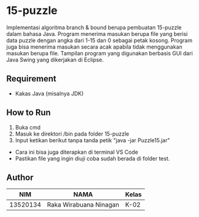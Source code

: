 # 15-puzzle
Implementasi algoritma branch & bound berupa pembuatan 15-puzzle dalam bahasa Java.
Program menerima masukan berupa file yang berisi data puzzle dengan angka dari 1-15 dan 0 sebagai petak kosong.
Program juga bisa menerima masukan secara acak apabila tidak menggunakan masukan berupa file.
Tampilan program yang digunakan berbasis GUI dari Java Swing yang dikerjakan di Eclipse.

## Requirement
- Kakas Java (misalnya JDK)

## How to Run
1. Buka cmd
2. Masuk ke direktori /bin pada folder 15-puzzle
3. Input ketikan berikut tanpa tanda petik "java -jar Puzzle15.jar"

* Cara ini bisa juga diterapkan di terminal VS Code
* Pastikan file yang ingin diuji coba sudah berada di folder test.

## Author
| NIM      | NAMA                        | Kelas |
|----------|-----------------------------|-------|
| 13520134 | Raka Wirabuana Ninagan      | K-02  |
